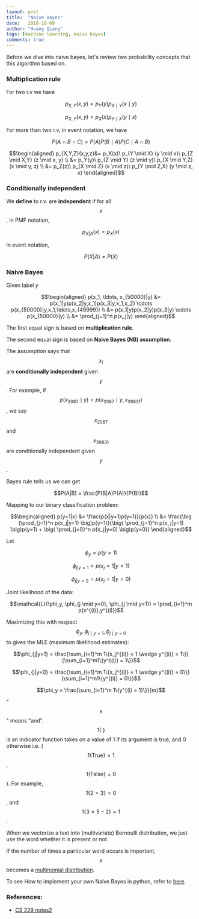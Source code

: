 ```yaml
---
layout: post
title:  "Naive Bayes"
date:   2018-10-09
author: "Huang Qiang"
tags: [machine learning, naive bayes]
comments: true
---
```


Before we dive into naive bayes, let's review two probability concepts that this algorithm based on.

### Multiplication rule

For two r.v we have 

$$p_{X,Y}(x,y) = p_Y(y) p_{X \mid Y}(x \mid y)$$

$$p_{X,Y}(x,y) = p_X(x) p_{Y \mid X}(y \mid x)$$

For more than two r.v, in event notation, we have

$$P(A \cap B \cap C) = P(A) P(B \mid A) P(C \mid A \cap B)$$

$$\begin{aligned}
    p_{X,Y,Z}(x,y,z)&= p_X(x)\ p_{Y \mid X} (y \mid x)\ p_{Z \mid X,Y} (z \mid x, y) \\
                    &= p_Y(y)\ p_{Z \mid Y} (z \mid y)\ p_{X \mid Y,Z} (x \mid y, z) \\
                    &= p_Z(z)\ p_{X \mid Z} (x \mid z)\ p_{Y \mid Z,X} (y \mid z, x)
    \end{aligned}$$
    
### Conditionally independent

We **define** to r.v. are **independent** if for all $$x$$, in PMF notation,

$$p_{X|A}(x) = p_X(x)$$

In event notation,

$$P(X | A) = P(X)$$

### Naive Bayes

Given label $y$

$$\begin{aligned}
p(x_1, \ldots, x_{50000}|y) &= p(x_1|y)p(x_2|y,x_1)p(x_3|y,x_1,x_2) \cdots p(x_{50000}|y,x_1,\ldots,x_{49999}) \\
&= p(x_1|y)p(x_2|y)p(x_3|y) \cdots p(x_{50000}|y) \\
&= \prod_{j=1}^n p(x_j|y)
\end{aligned}$$

The first equal sign is based on **multiplication rule**.

The second equal sign is based on **Naive Bayes (NB) assumption**.

The assumption says that $$x_i$$ are **conditionally independent** given $$y$$. For example, if $$p(x_{2087} \mid y) = p(x_{2087} \mid y, x_{39831})$$, we say $$x_{2087}$$ and $$x_{39831}$$ are conditionally independent given $$y$$.

Bayes rule tells us we can get 

$$P(A|B) = \frac{P(B|A)P(A)}{P(B)}$$

Mapping to our binary classification problem: 

$$\begin{aligned}
p(y=1|x) &= \frac{p(x|y=1)p(y=1)}{p(x)} \\
         &= \frac{\big (\prod_{j=1}^n p(x_j|y=1) \big)p(y=1)}{\big( \prod_{j=1}^n p(x_j|y=1) \big)p(y=1) + \big( \prod_{j=0}^n p(x_j|y=0) \big)p(y=0)}
\end{aligned}$$

Let

$$\phi_y = p(y=1)$$

$$\phi_{j|y=1} = p(x_j = 1|y=1)$$

$$\phi_{j|y=0} = p(x_j = 1|y=0)$$

Joint likelihood of the data:

$$\mathcal{L}(\phi_y, \phi_{j \mid y=0}, \phi_{j \mid y=1}) = \prod_{i=1}^m p(x^{(i)},y^{(i)})$$

Maximizing this with respect $$\phi_y, \phi_{j \mid y=1}, \phi_{j \mid y=0}$$ to gives the MLE (maximum likelihood estimates):

$$\phi_{j|y=1} = \frac{\sum_{i=1}^m 1\{x_j^{(i)} = 1 \wedge y^{(i)} = 1\}}{\sum_{i=1}^m1\{y^{(i)} = 1\}}$$

$$\phi_{j|y=0} = \frac{\sum_{i=1}^m 1\{x_j^{(i)} = 1 \wedge y^{(i)} = 0\}}{\sum_{i=1}^m1\{y^{(i)} = 0\}}$$

$$\phi_y = \frac{\sum_{i=1}^m 1\{y^{(i) = 1}\}}{m}$$

"$$\wedge$$" means "and". $$1\{·\}$$ is an indicator function takes on a value of 1 if its argument is true, and 0 otherwise i.e. ($$1\{\text{True}\} = 1$$, $$1\{\text{False}\} = 0$$). For example, $$1\{2 = 3\} = 0$$, and $$1\{3 = 5 − 2\} = 1$$.

When we vectorize a text into (multivariate) Bernoulli distribution, we just use the word whether it is present or not.

If the number of times a particular word occurs is important, $$x$$ becomes a [multinomial distribution](https://newonlinecourses.science.psu.edu/stat504/node/40/).

To see How to implement your own Naive Bayes in python, refer to [here](https://github.com/nickyfoto/ml-learn/blob/master/tutorials/naive_bayes.ipynb).

### References:

- [CS 229 notes2](http://cs229.stanford.edu/notes/cs229-notes2.pdf)